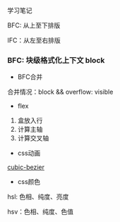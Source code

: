 学习笔记

BFC: 从上至下排版

IFC：从左至右排版

 ### BFC: 块级格式化上下文 block

- BFC合并

合并情况：block && overflow: visible

- flex

1. 盒放入行
2. 计算主轴
3. 计算交叉轴

- css动画

[cubic-bezier](https://cubic-bezier.com/)

- css颜色

hsl: 色相、纯度、亮度

hsv：色相、纯度、色值
